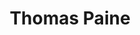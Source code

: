 ---
title: "Thomas Paine"
hashtag: "thomas-paine"
born-on: 1737-02-09
died-on: 1809-06-08
layout: hashtag
tags:
  - Activist
  - Philosopher
  - Writer
  - Age of Enlightenment
  - Human Being
  - dead at the moment
---